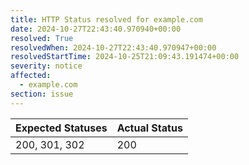```yaml
---
title: HTTP Status resolved for example.com
date: 2024-10-27T22:43:40.970940+00:00
resolved: True
resolvedWhen: 2024-10-27T22:43:40.970947+00:00
resolvedStartTime: 2024-10-25T21:09:43.191474+00:00
severity: notice
affected:
  - example.com
section: issue
---
```


| Expected Statuses | Actual Status  |
|-------------------|----------------|
| 200, 301, 302 | 200 |
